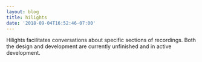 ```yaml
---
layout: blog
title: hilights
date: '2018-09-04T16:52:46-07:00'
---
```

Hilights facilitates conversations about specific sections of recordings. Both the design and development are currently unfinished and in active development.
